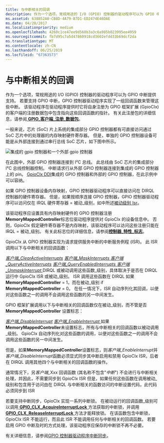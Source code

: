 ```yaml
---
title: 与中断相关的回调
description: 作为一个选项，常规用途的 I/O (GPIO) 控制器的驱动程序可以为 GPIO 中断提供支持。
ms.assetid: 638B52A0-CB8D-4A79-B7D1-ED2474E46DAE
ms.date: 04/20/2017
ms.localizationpriority: medium
ms.openlocfilehash: 4260c1ce47ee9d560b3a3c6a985b023995ee4959
ms.sourcegitcommit: fb7d95c7a5d47860918cd3602efdd33b69dcf2da
ms.translationtype: MT
ms.contentlocale: zh-CN
ms.lasthandoff: 06/25/2019
ms.locfileid: "67363573"
---
```

# <a name="interrupt-related-callbacks"></a>与中断相关的回调


作为一个选项，常规用途的 I/O (GPIO) 控制器的驱动程序可以为 GPIO 中断提供支持。 若要支持 GPIO 中断，GPIO 控制器驱动程序实现了一组回调函数来管理这些中断。 该驱动程序在驱动程序提供时它将自身注册为 GPIO 框架扩展 (GpioClx) 的客户端的注册数据包中包含指向这些回调函数的指针。 有关此注册包的详细信息，请参阅[ **GPIO\_客户端\_注册\_数据包**](https://docs.microsoft.com/windows-hardware/drivers/ddi/content/gpioclx/ns-gpioclx-_gpio_client_registration_packet)。

一般来说，芯片 (SoC) 片上系统的集成部分 GPIO 控制器都有可直接访问通过 SoC 芯片中的处理器的内存映射硬件寄存器。 但是，单独的 GPIO 控制器设备可能是从外部连接到通过串行总线 SoC 芯片，如下图中所示。

![集成的 gpio 控制器和一个外部 gpio 控制器](images/gpioconnects.png)

在此图中，外部 GPIO 控制器连接到 I²C 总线。 此总线由 SoC 芯片的集成部分 I²C 总线控制器控制。 中断请求行从外部 GPIO 控制器连接到集成的 GPIO 控制器上的 pin。 [GpioClx DDI](https://docs.microsoft.com/windows-hardware/drivers/gpio/gpioclx-ddi)集成的 GPIO 控制器和外部的 GPIO 控制器，在此示例中可以容纳。

如果 GPIO 控制器设备内存映射，GPIO 控制器驱动程序可以直接访问在 DIRQL 控制器的硬件寄存器。 但是，如果按顺序连接 GPIO 控制器，GPIO 控制器驱动程序可以访问仅在 IRQL 硬件寄存器 = 被动\_级别，如中所述[被动级别 Isr](https://docs.microsoft.com/windows-hardware/drivers/gpio/passive-level-isrs)。

该驱动程序应设置具有内存映射硬件的 GPIO 控制器注册**MemoryMappedController**标志位驱动程序提供对 GpioClx 的设备信息中。 否则，GpioClx 假定硬件寄存器不是内存映射，该驱动程序可以访问这些注册只能在 IRQL = 被动\_级别。 有关此标志位的详细信息，请参阅[**控制器\_特性\_标志**](https://docs.microsoft.com/windows-hardware/drivers/ddi/content/gpioclx/ns-gpioclx-_controller_attribute_flags)。

GpioClx 从 GPIO 控制器实现为请求提供服务中断的中断服务例程 (ISR)。 此 ISR 调用以下与中断相关的回调函数：

[*客户端\_ClearActiveInterrupts*](https://docs.microsoft.com/windows-hardware/drivers/ddi/content/gpioclx/nc-gpioclx-gpio_client_clear_active_interrupts)
[*客户端\_MaskInterrupts* ](https://docs.microsoft.com/windows-hardware/drivers/ddi/content/gpioclx/nc-gpioclx-gpio_client_mask_interrupts) 
 [ *客户端\_QueryActiveInterrupts*](https://docs.microsoft.com/windows-hardware/drivers/ddi/content/gpioclx/nc-gpioclx-gpio_client_query_active_interrupts)
[*客户端\_QueryEnabledInterrupts* ](https://docs.microsoft.com/windows-hardware/drivers/ddi/content/gpioclx/nc-gpioclx-gpio_client_query_enabled_interrupts) 
[*客户端\_UnmaskInterrupt* ](https://docs.microsoft.com/windows-hardware/drivers/ddi/content/gpioclx/nc-gpioclx-gpio_client_unmask_interrupt) DIRQL 或被动调用这些函数\_级别，具体取决于是否在 DIRQL 运行中 GpioClx ISR 或被动\_级别。 ISR 调用这些函数在 DIRQL 如果**MemoryMappedController** = 1，而在被动\_级别 if **MemoryMappedController** = 0。 在任一情况下，ISR 自动序列化其回调，以便对这些函数之一的调用不会调用这些函数的另一中间发生。

GPIO 框架扩展调用以下与中断相关的回调函数仅在被动\_级别，而不管是否**MemoryMappedController** 设置标志：

[*客户端\_DisableInterrupt*](https://docs.microsoft.com/windows-hardware/drivers/ddi/content/gpioclx/nc-gpioclx-gpio_client_disable_interrupt)
[*客户端\_EnableInterrupt* ](https://docs.microsoft.com/windows-hardware/drivers/ddi/content/gpioclx/nc-gpioclx-gpio_client_enable_interrupt)如果**MemoryMappedController**未设置标志，所有与中断相关的回调函数以被动调用\_级别。 GpioClx 自动序列化对这些函数的调用，以便对这些函数之一的调用不会调用这些函数的另一中间发生。

但是，如果**MemoryMappedController**设置标志，则*客户端\_EnableInterrupt*并*客户端\_DisableInterrupt*函数必须显式同步其中断启用和禁用 GpioClx ISR，后者在 DIRQL 调用其他四个与中断相关的回调函数的操作。

通常情况下，另<em>客户端\_</em>Xxx 回调函数 (其名称不包含"*中断*") 不会进行与中断相关处理，并因此，不需要同步到 GpioClx ISR 但是，如果任何这些函数在调用被动\_级别和包含用于访问由在 DIRQL 与中断相关的函数访问的中断设置代码，此代码必须同步到 ISR

若要支持中断同步，GpioClx 实现一系列中断锁。 在被动运行的回调函数\_级别可以调用[ **GPIO\_CLX\_AcquireInterruptLock** ](https://docs.microsoft.com/windows-hardware/drivers/ddi/content/gpioclx/nf-gpioclx-gpio_clx_acquireinterruptlock)方法获取的中断锁，并调用[ **GPIO\_CLX\_ReleaseInterruptLock** ](https://docs.microsoft.com/windows-hardware/drivers/ddi/content/gpioclx/nf-gpioclx-gpio_clx_releaseinterruptlock)方法才能释放锁。 在该函数包含中断锁，GpioClx ISR 不能运行，而且此 ISR 不能调用任何与中断相关的回调函数。 若要启用 GPIO 中断及时的方式处理，该驱动程序应保存的中断锁不再不必要。

有关详细信息，请参阅[GPIO 控制器驱动程序中断同步](https://docs.microsoft.com/windows-hardware/drivers/gpio/interrupt-synchronization-for-gpio-controller-drivers)。

 

 




